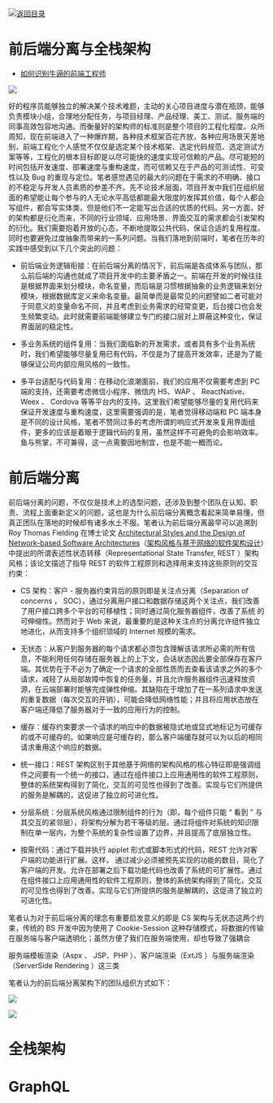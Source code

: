 [![返回目录](https://parg.co/U0y)](https://parg.co/UHU)

# 前后端分离与全栈架构

* [如何识别牛逼的前端工程师](https://zhuanlan.zhihu.com/p/22026860?hmsr=toutiao.io&utm_medium=toutiao.io&utm_source=toutiao.io)

![](https://pic2.zhimg.com/713774d5383d726b1cb8e6b6ef48fd0d_b.png)

好的程序员能够独立的解决某个技术难题，主动的关心项目进度与潜在瓶颈，能够负责模块小组，合理地分配任务，与项目经理、产品经理、美工、测试、服务端的同事高效包容地沟通。而衡量好的架构师的标准则是整个项目的工程化程度。众所周知，现在前端进入了一种爆炸期，各种技术框架百花齐放，各种应用场景天差地别，前端工程化个人感觉不仅仅是选定某个技术框架、选定代码规范、选定测试方案等等，工程化的根本目标即是以尽可能快的速度实现可信赖的产品。尽可能短的时间包括开发速度、部署速度与重构速度，而可信赖又在于产品的可测试性、可变性以及 Bug 的重现与定位。笔者感觉遇见的最大的问题在于需求的不明确、接口的不稳定与开发人员素质的参差不齐。先不论技术层面，项目开发中我们在组织层面的希望能让每个参与的人无论水平高低都能最大限度的发挥其价值，每个人都会写组件，都会写实体类，但是他们不一定能写出合适的优质的代码。另一方面，好的架构都是衍化而来，不同的行业领域、应用场景、界面交互的需求都会引发架构的衍化。我们需要抱着开放的心态，不断地提取公共代码，保证合适的复用程度。同时也要避免过度抽象而带来的一系列问题。当我们落地到前端时，笔者在历年的实践中感受到以下几个突出的问题：

* 前后端业务逻辑衔接：在前后端分离的情况下，前后端是各成体系与团队，那么前后端的沟通也就成了项目开发中的主要矛盾之一。前端在开发的时候往往是根据界面来划分模块，命名变量，而后端是习惯根据抽象的业务逻辑来划分模块，根据数据库定义来命名变量。最简单而是最常见的问题譬如二者可能对于同意义的变量命名不同，并且考虑到业务需求的经常变更，后台接口也会发生频繁变动。此时就需要前端能够建立专门的接口层对上屏蔽这种变化，保证界面层的稳定性。
* 多业务系统的组件复用：当我们面临新的开发需求，或者具有多个业务系统时，我们希望能够尽量复用已有代码，不仅是为了提高开发效率，还是为了能够保证公司内部应用风格的一致性。

* 多平台适配与代码复用：在移动化浪潮面前，我们的应用不仅需要考虑到 PC 端的支持，还需要考虑微信小程序、微信内 H5、WAP 、 ReactNative、Weex 、 Cordova 等等平台内的支持。这里我们希望能够尽量的复用代码来保证开发速度与重构速度，这里需要强调的是，笔者觉得移动端和 PC 端本身是不同的设计风格，笔者不赞同过多的考虑所谓的响应式开发来复用界面组件，更多的应该是着眼于逻辑代码的复用，虽然这样不可避免的会影响效率。鱼与熊掌，不可兼得，这一点需要因地制宜，也是不能一概而论。

# 前后端分离

前后端分离的问题，不仅仅是技术上的选型问题，还涉及到整个团队在认知、职责、流程上面重新定义的问题，这也是为什么前后端分离概念看起来简单易懂，但真正团队在落地的时候却有诸多水土不服。笔者认为前后端分离最早可以追溯到 Roy Thomas Fielding 在博士论文 [Architectural Styles and the Design of Network-based Software Architectures](https://www.ics.uci.edu/~fielding/pubs/dissertation/top.htm)（[架构风格与基于网络的软件架构设计](http://o6v08w541.bkt.clouddn.com/REST-article.pdf)）中提出的所谓表述性状态转移（Representational State Transfer, REST ）架构风格；该论文描述了指导 REST 的软件工程原则和选择用来支持这些原则的交互约束：

* CS 架构：客户 - 服务器约束背后的原则即是关注点分离（Separation of concerns ， SOC），通过分离用户接口和数据存储这两个关注点，我们改善了用户接口跨多个平台的可移植性；同时通过简化服务器组件，改善了系统 的可伸缩性。然而对于 Web 来说，最重要的是这种关注点的分离允许组件独立地进化，从而支持多个组织领域的 Internet 规模的需求。

- 无状态：从客户到服务器的每个请求都必须包含理解该请求所必需的所有信息，不能利用任何存储在服务器上的上下文，会话状态因此要全部保存在客户端。其优势在于不必为了确定一个请求的全部性质而去查看该请求之外的多个请求，减轻了从局部故障中恢复的任务量，并且允许服务器组件迅速释放资源，在云端部署时能够完成弹性伸缩。其缺陷在于增加了在一系列请求中发送的重复数据（每次交互的开销），可能会降低网络性能；并且将应用状态放在客户端还降低了服务器对于一致的应用行为的控制。

- 缓存：缓存约束要求一个请求的响应中的数据被隐式地或显式地标记为可缓存的或不可缓存的。如果响应是可缓存的，那么客户端缓存就可以为以后的相同请求重用这个响应的数据。

* 统一接口：REST 架构区别于其他基于网络的架构风格的核心特征即是强调组件之间要有一个统一的接口，通过在组件接口上应用通用性的软件工程原则，整体的系统架构得到了简化，交互的可见性也得到了改善。实现与它们所提供的服务是解耦的，这促进了独立的可进化性。

- 分层系统：分层系统风格通过限制组件的行为（即，每个组件只能 “ 看到 ” 与其交互的紧邻层），将架构分解为若干等级的层。通过将组件对系统的知识限制在单一层内，为整个系统的复杂性设置了边界，并且提高了底层独立性。

* 按需代码：通过下载并执行 applet 形式或脚本形式的代码，REST 允许对客户端的功能进行扩展。这样， 通过减少必须被预先实现的功能的数目，简化了客户端的开发。允许在部署之后下载功能代码也改善了系统的可扩展性。通过在组件接口上应用通用性的软件工程原则，整体的系统架构得到了简化，交互的可见性也得到了改善。实现与它们所提供的服务是解耦的，这促进了独立的可进化性。

笔者认为对于前后端分离的理念有重要启发意义的即是 CS 架构与无状态这两个约束，传统的 BS 开发中因为使用了 Cookie-Session 这种存储模式，将数据的传输在服务端与客户端透明化；虽然方便了我们在服务端使用，却也导致了强耦合

服务端模板渲染（Aspx 、 JSP、PHP ）、客户端渲染（ExtJS ）与服务端渲染（ServerSide Rendering ）这三类

笔者认为的前后端分离架构下的团队组织方式如下：

![](https://github.com/wxyyxc1992/OSS/blob/master/ProcessOn/%E5%9B%A2%E9%98%9F%E6%9E%B6%E6%9E%84.png?raw=true)

![](https://mmbiz.qpic.cn/mmbiz_jpg/uMh5nccSicmKVK1CdCUhqxSgR9xtQliasRFfDVaWL8TZpsfNvVQzNAuRaqEVb3csY7YECwnh6So2HjmnyPTb2ILg/640?wx_fmt=jpeg&tp=webp&wxfrom=5&wx_lazy=1)

# 全栈架构

# GraphQL
